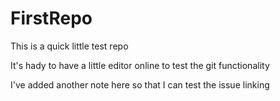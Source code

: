# FirstRepo
This is a quick little test repo

It's hady to have a little editor online to test the git functionality

I've added another note here so that I can test the issue linking
